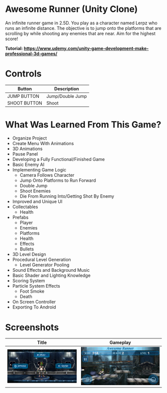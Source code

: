 # Awesome Runner (Unity Clone)
An infinite runner game in 2.5D. You play as a character named Lerpz who runs an infinite distance. The objective is to jump onto the platforms that are scrolling by while shooting any enemies that are near. Aim for the highest score!

**Tutorial: https://www.udemy.com/unity-game-development-make-professional-3d-games/**

# Controls
Button | Description
------ | -----------
JUMP BUTTON | Jump/Double Jump
SHOOT BUTTON | Shoot


# What Was Learned From This Game?
- Organize Project
- Create Menu With Animations
- 3D Animations
- Pause Panel
- Developing a Fully Functional/Finished Game
- Basic Enemy AI
- Implementing Game Logic
    - Camera Follows Character
    - Jump Onto Platforms to Run Forward
    - Double Jump
    - Shoot Enemies
    - Die From Running Into/Getting Shot By Enemy
- Improved and Unique UI
- Collectables
    - Health
- Prefabs
    - Player
    - Enemies
    - Platforms
    - Health
    - Effects
    - Bullets
- 3D Level Design
- Procedural Level Generation
    - Level Generator Pooling
- Sound Effects and Background Music
- Basic Shader and Lighting Knowledge
- Scoring System
- Particle System Effects
    - Foot Smoke
    - Death
- On Screen Controller
- Exporting To Android

# Screenshots
Title | Gameplay
:--------------------: | :----:
<img src="/Screenshots/Title.jpg"> | <img src="/Screenshots/Gameplay.jpg">
